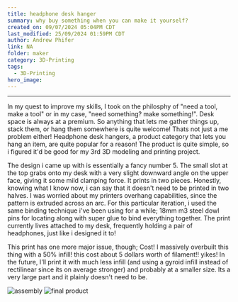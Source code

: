 ```yaml
---
title: headphone desk hanger
summary: why buy something when you can make it yourself?
created_on: 09/07/2024 05:04PM CDT
last_modified: 25/09/2024 01:59PM CDT
author: Andrew Phifer
link: NA
folder: maker
category: 3D-Printing
tags:
  - 3D-Printing
hero_image:
---
```



----
In my quest to improve my skills, I took on the philosphy of "need a tool, make a tool" or in my case, "need something?  make something!".  Desk space is always at a premium.  So anything that lets me gather things up, stack them, or hang them somewhere is quite welcome!  Thats not just a me problem either!  Headphone desk hangers, a product category that lets you hang an item, are quite popular for a reason!  The product is quite simple, so i figured it'd be good for my 3rd 3D modeling and printing project.  

The design i came up with is essentially a fancy number 5.  The small slot at the top grabs onto my desk with a very slight downward angle on the upper face, giving it some mild clamping force.  It prints in two pieces.  Honestly, knowing what I know now, i can say that it doesn't need to be printed in two halves.  I was worried about my printers overhang capabilities, since the pattern is extruded across an arc.  For this particular iteration, i used the same binding technique i've been using for a while; 18mm m3 steel dowl pins  for locating along with super glue to bind everything together.  The print currently lives attached to my desk, frequently holding a pair of headphones, just like i designed it to!

This print has one more major issue, though; Cost!  I massively overbuilt this thing with a 50% infill!  this cost about 5 dollars worth of filament!! yikes!  In the future, I'll print it with much less infill (and using a gyroid infill instead of rectilinear since its on average stronger) and probably at a smaller size.  Its a very large part and it plainly doesn't need to be.

![assembly](/data/maker/headphone-desk-hanger/desk-hanger-assembly-1.jpg)
![final product](/data/maker/headphone-desk-hanger/desk-hanger-final-1.jpg)
